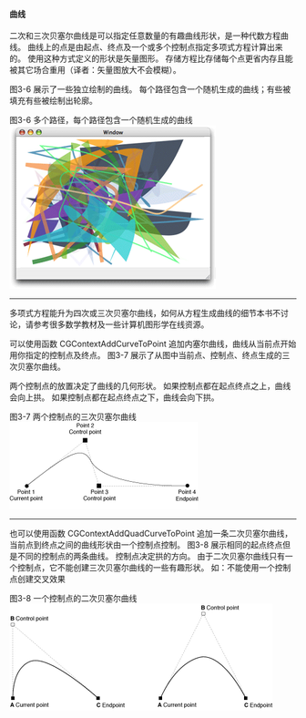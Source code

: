 #### 曲线

二次和三次贝塞尔曲线是可以指定任意数量的有趣曲线形状，是一种代数方程曲线。
曲线上的点是由起点、终点及一个或多个控制点指定多项式方程计算出来的。
使用这种方式定义的形状是矢量图形。
存储方程比存储每个点更省内存且能被其它场合重用（译者：矢量图放大不会模糊）。

图3-6 展示了一些独立绘制的曲线。
每个路径包含一个随机生成的曲线；有些被填充有些被绘制出轮廓。

图3-6 多个路径，每个路径包含一个随机生成的曲线
![图3-6](../../Art/bezier_paths.gif)

----
多项式方程能升为四次或三次贝塞尔曲线，如何从方程生成曲线的细节本书不讨论，请参考很多数学教材及一些计算机图形学在线资源。


可以使用函数 CGContextAddCurveToPoint 追加内塞尔曲线，曲线从当前点开始用你指定的控制点及终点。
图3-7 展示了从图中当前点、控制点、终点生成的三次贝塞尔曲线。

两个控制点的放置决定了曲线的几何形状。
如果控制点都在起点终点之上，曲线会向上拱。
如果控制点都在起点终点之下，曲线会向下拱。

图3-7 两个控制点的三次贝塞尔曲线
![图3-7](../../Art/cubic_bezier_curve.gif)

-----

也可以使用函数 CGContextAddQuadCurveToPoint 追加一条二次贝塞尔曲线，当前点到终点之间的曲线形状由一个控制点控制。
图3-8 展示相同的起点终点但是不同的控制点的两条曲线。
控制点决定拱的方向。
由于二次贝塞尔曲线只有一个控制点，它不能创建三次贝塞尔曲线的一些有趣形状。
如：不能使用一个控制点创建交叉效果

图3-8 一个控制点的二次贝塞尔曲线
![图3-8](../../Art/quadratic_bezier_curve.gif)
